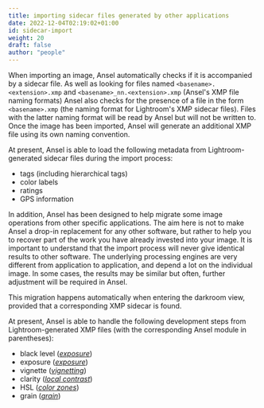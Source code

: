 ```yaml
---
title: importing sidecar files generated by other applications
date: 2022-12-04T02:19:02+01:00
id: sidecar-import
weight: 20
draft: false
author: "people"
---
```


 When importing an image, Ansel automatically checks if it is accompanied by a sidecar file. As well as looking for files named `<basename>.<extension>.xmp` and `<basename>_nn.<extension>.xmp` (Ansel's XMP file naming formats) Ansel also checks for the presence of a file in the form `<basename>.xmp` (the naming format for Lightroom's XMP sidecar files). Files with the latter naming format will be read by Ansel but will not be written to. Once the image has been imported, Ansel will generate an additional XMP file using its own naming convention.

At present, Ansel is able to load the following metadata from Lightroom-generated sidecar files during the import process:

- tags (including hierarchical tags)
- color labels
- ratings
- GPS information

In addition, Ansel has been designed to help migrate some image operations from other specific applications. The aim here is not to make Ansel a drop-in replacement for any other software, but rather to help you to recover part of the work you have already invested into your image. It is important to understand that the import process will never give identical results to other software. The underlying processing engines are very different from application to application, and depend a lot on the individual image. In some cases, the results may be similar but often, further adjustment will be required in Ansel.

This migration happens automatically when entering the darkroom view, provided that a corresponding XMP sidecar is found.

At present, Ansel is able to handle the following development steps from Lightroom-generated XMP files (with the corresponding Ansel module in parentheses):

- black level ([_exposure_](../../darkroom/modules/exposure.md))
- exposure ([_exposure_](../../darkroom/modules/exposure.md))
- vignette ([_vignetting_](../../darkroom/modules/vignetting.md))
- clarity ([_local contrast_](../../darkroom/modules/local-contrast.md))
- HSL ([_color zones_](../../darkroom/modules/color-zones.md))
- grain ([_grain_](../../darkroom/modules/grain.md))

